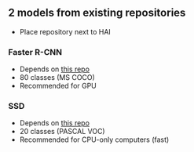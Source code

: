 ## 2 models from existing repositories
* Place repository next to HAI
### Faster R-CNN
* Depends on [this repo](https://github.com/endernewton/tf-faster-rcnn)
* 80 classes (MS COCO)
* Recommended for GPU

### SSD
* Depends on [this repo](https://github.com/balancap/SSD-Tensorflow)
* 20 classes (PASCAL VOC)
* Recommended for CPU-only computers (fast)